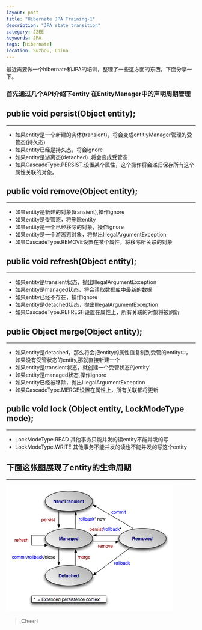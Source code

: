 ```yaml
---
layout: post
title: "Hibernate JPA Training-1"
description: "JPA state transition"
category: J2EE 
keywords: JPA
tags: [Hibernate]
location: Suzhou, China
---
```


最近需要做一个hibernate和JPA的培训，整理了一些这方面的东西，下面分享一下。

### 首先通过几个API介绍下entity 在EntityManager中的声明周期管理

## public void persist(Object entity); 
---

- 如果entity是一个新建的实体(transient)，将会变成entitiyManager管理的受管态(持久态)
- 如果entity已经是持久态，将会ignore
- 如果entity是游离态(detached) ,将会变成受管态
- 如果CascadeType.PERSIST.设置某个属性，这个操作将会递归保存所有这个属性关联的对象。

## public void remove(Object entity);
---

- 如果entity是新建的对象(transient),操作ignore
- 如果entity是受管态，将删除entity
- 如果entity是一个已经移除的对象，操作ignore
- 如果entity是一个游离态对象，将抛出IllegalArgumentException
- 如果CascadeType.REMOVE设置在某个属性，将移除所关联的对象

## public void refresh(Object entity);
---

- 如果entity是transient状态，抛出IllegalArgumentException
- 如果entity是managed状态，将会读取数据库中最新的数据
- 如果entity已经不存在，操作ignore
- 如果entity是detached状态，抛出IllegalArgumentException
- 如果CascadeType.REFRESH设置在属性上，所有关联的对象将被刷新

## public Object merge(Object entity);
---

- 如果entity是detached，那么将会把entity的属性值复制到受管的entity中，如果没有受管状态的entity,那就直接新建一个
- 如果entity是transient状态，就创建一个受管状态的entity'
- 如果entity是managed状态,操作ignore
- 如果entity已经被移除，抛出IllegalArgumentException
- 如果CascadeType.MERGE设置在属性上，所有关联都将更新

## public void lock (Object entity, LockModeType mode);
---

- LockModeType.READ 其他事务只能并发的读entity不能并发的写
- LockModeType.WRITE 其他事务不能并发的读也不能并发的写这个entity

##  下面这张图展现了entity的生命周期
---

![JPA-state-transition](/images/post/jpa-state-transitions.png)

> Cheer!
